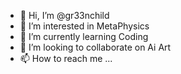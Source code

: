 - 👋 Hi, I’m @gr33nchild
- 👀 I’m interested in MetaPhysics
- 🌱 I’m currently learning Coding
- 💞️ I’m looking to collaborate on Ai Art
- 📫 How to reach me ...

<!---
gr33nchild/gr33nchild is a ✨ special ✨ repository because its `README.md` (this file) appears on your GitHub profile.
You can click the Preview link to take a look at your changes.
--->
